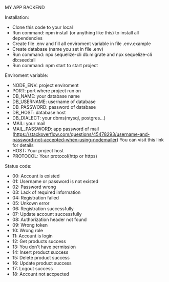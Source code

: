 MY APP BACKEND

Installation:
- Clone this code to your local
- Run command: npm install (or anything like this) to install all dependencies
- Create file .env and fill all enviroment variable in file .env.example
- Create database (name you set in file .env)
- Run command: npx sequelize-cli db:migrate and npx sequelize-cli db:seed:all
- Run command: npm start to start project

Enviroment variable:
- NODE_ENV: project enviroment
- PORT: port where project run on
- DB_NAME: your database name
- DB_USERNAME: username of database
- DB_PASSWORD: password of database
- DB_HOST: database host
- DB_DIALECT: your dbms(mysql, postgres...)
- MAIL: your mail
- MAIL_PASSWORD: app password of mail 
(https://stackoverflow.com/questions/45478293/username-and-password-not-accepted-when-using-nodemailer)
You can visit this link for details
- HOST: Your project host
- PROTOCOL: Your protocol(http or https)

Status code:
- 00: Account is existed
- 01: Username or password is not existed
- 02: Password wrong
- 03: Lack of required information
- 04: Registration failed
- 05: Unkown error
- 06: Registration successfully
- 07: Update account successfully
- 08: Authorization header not found
- 09: Wrong token
- 10: Wrong role
- 11: Account is login
- 12: Get products success
- 13: You don't have permission
- 14: Insert product success
- 15: Delete product success
- 16: Update product success
- 17: Logout success
- 18: Account not accpected